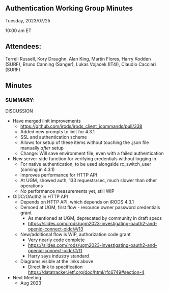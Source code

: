 ## Authentication Working Group Minutes

Tuesday, 2023/07/25

10:00 am ET

## Attendees:

Terrell Russell, Kory Draughn, Alan King, Martin Flores, Harry Kodden (SURF), Bruno Canning (Sanger), Lukas Vojacek (IT4I), Claudio Cacciari (SURF)

## Minutes

### SUMMARY:

DISCUSSION

 - Have merged iinit improvements
   - https://github.com/irods/irods_client_icommands/pull/338
   - Added new prompts to iinit for 4.3.1
   - SSL and authentication scheme
   - Allows for setup of these items without touching the .json file manually *after* setup
   - Change: Will save environment file, even with a failed authentication
 - New server-side function for verifying credentials without logging in
   - For native authentication, to be used alongside rc_switch_user (coming in 4.3.1)
   - Improves performance for HTTP API
   - At UGM, showed auth, 133 requests/sec, much slower than other operations
   - No performance measurements yet, still WIP
 - OIDC/OAuth2 in HTTP API
   - Depends on HTTP API, which depends on iRODS 4.3.1
   - Demoed at UGM, first flow - resource owner password credentials grant
     - As mentioned at UGM, deprecated by community in draft specs
     - https://slides.com/irods/ugm2023-investigating-oauth2-and-openid-connect-oidc/#/13
   - New/additional flow is WIP, authorization code grant
     - Very nearly code complete
     - https://slides.com/irods/ugm2023-investigating-oauth2-and-openid-connect-oidc/#/11
     - Harry says industry standard
   - Diagrams visible at the links above
     - Direct link to specification https://datatracker.ietf.org/doc/html/rfc6749#section-4
 - Next Meeting
   - Aug 2023

